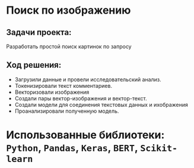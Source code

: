 # Поиск по изображению

## Задачи проекта:
Разработать простой поиск картинок по запросу

## Ход решения:
- Загрузили данные и провели исследовательский анализ.
- Токенизировали текст комментариев.
- Векторизовали изображения
- Создали пары вектор-изображения и вектор-текст.
- Создали модели для соединения текстовых данных и ихображения
- Проанализировали полученную модель.

# Использованные библиотеки: `Python`, `Pandas`,  `Keras`, `BERT`, `Scikit-learn`
